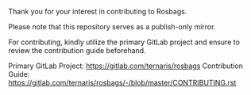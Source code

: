 Thank you for your interest in contributing to Rosbags.

Please note that this repository serves as a publish-only mirror.

For contributing, kindly utilize the primary GitLab project and ensure to review the contribution guide beforehand.

Primary GitLab Project: https://gitlab.com/ternaris/rosbags
Contribution Guide: https://gitlab.com/ternaris/rosbags/-/blob/master/CONTRIBUTING.rst

